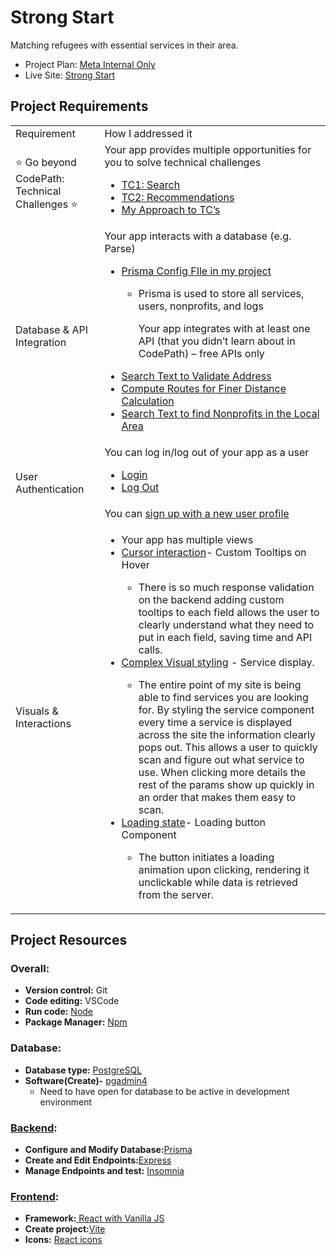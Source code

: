 # Strong Start

Matching refugees with essential services in their area.

- Project Plan: [Meta Internal Only](https://docs.google.com/document/d/1p8AbO21l867TNdRnbFJc_ECPLpQcBOtbCkj-wlA5lrY/edit?tab=t.gpih3e7owtqy)
- Live Site: [Strong Start](https://strong-start.vercel.app/)

## Project Requirements

<table>
  <tr>
   <td>Requirement
   </td>
   <td>How I addressed it
   </td>
  </tr>
  <tr>
   <td>⭐ Go beyond CodePath: Technical Challenges ⭐
   </td>
   <td>Your app provides multiple opportunities for you to solve technical challenges
<ul>

<li><a href="https://github.com/JackCampbell5/strong-start/blob/main/backend/utils/search/search-services.js">TC1: Search</a></li>

<li><a href="https://github.com/JackCampbell5/strong-start/blob/main/backend/utils/recs/rec-services.js">TC2: Recommendations </a></li>

<li><a href="https://docs.google.com/document/u/0/d/1hU_jAHVHUc9K7xqLxh4dRtvjB1Ym6WfL6J6gGTP-HHc/edit">My Approach to TC’s </a></li>
</ul>
   </td>
  </tr>
  <tr>
   <td> Database & API Integration
   </td>
   <td>Your app interacts with a database (e.g. Parse)
<ul>

<li><a href="https://github.com/JackCampbell5/strong-start/blob/main/backend/prisma/schema.prisma">Prisma Config FIle in my project</a></li>
<ul>

<li>Prisma is used to store all services, users, nonprofits, and logs

<p>
Your app integrates with at least one API (that you didn’t learn about in CodePath) – free APIs only</li>
</ul>

<li><a href="https://github.com/JackCampbell5/strong-start/blob/1a1aca32c5ee789f452269403e08e1464384bdd2/backend/utils/search/address-utils.js#L18-L49">Search Text to Validate Address </a></li>

<li><a href="https://github.com/JackCampbell5/strong-start/blob/1a1aca32c5ee789f452269403e08e1464384bdd2/backend/utils/search/direction-utils.js#L11-L43">Compute Routes for Finer Distance Calculation </a></li>

<li><a href="https://github.com/JackCampbell5/strong-start/blob/1a1aca32c5ee789f452269403e08e1464384bdd2/backend/utils/recs/services-nearby.js#L34-L65">Search Text to find Nonprofits in the Local Area</a></li>
</ul>
   </td>
  </tr>
  <tr>
   <td rowspan="2" > User Authentication
   </td>
   <td>You can log in/log out of your app as a user
<ul>

<li><a href="https://github.com/JackCampbell5/strong-start/blob/main/frontend/src/components/Login/Login.jsx">Login</a></li>

<li><a href="https://github.com/JackCampbell5/strong-start/blob/1a1aca32c5ee789f452269403e08e1464384bdd2/frontend/src/utils/fetch/nonprofitEmployeeFetchUtils.js#L92-L115">Log Out</a></li>
</ul>
   </td>
  </tr>
  <tr>
   <td>You can <a href="https://github.com/JackCampbell5/strong-start/blob/main/frontend/src/components/Register/Register.jsx">sign up with a new user profile</a>
   </td>
  </tr>
  <tr>
   <td>Visuals & Interactions
   </td>
   <td>
<ul>

<li>Your app has multiple views</li>

<li><a href="https://github.com/JackCampbell5/strong-start/pull/37">Cursor interaction</a>- Custom Tooltips on Hover</li>
<ul>

<li>There is so much response validation on the backend adding custom tooltips to each field allows the user to clearly understand what they need to put in each field, saving time and API calls. </li>
</ul>

<li><a href="https://docs.google.com/document/d/1KDZQsxmDd9B77iZajkruIK40iAgcZlKTEbLR7kCnqL0/edit#heading=h.lnm34a8w3ois">Complex Visual styling</a> - Service display. </li>
<ul>

<li>The entire point of my site is being able to find services you are looking for. By styling the service component every time a service is displayed across the site the information clearly pops out. This allows a user to quickly scan and figure out what service to use. When clicking more details the rest of the params show up quickly in an order that makes them easy to scan. </li>
</ul>

<li><a href="https://docs.google.com/document/d/1KDZQsxmDd9B77iZajkruIK40iAgcZlKTEbLR7kCnqL0/edit#heading=h.39l0ddx9vhdg">Loading state</a>- Loading button Component </li>
<ul>

<li>The button initiates a loading animation upon clicking, rendering it unclickable while data is retrieved from the server. </li>
</ul></li>
</ul>
   </td>
  </tr>
</table>

## Project Resources

### Overall:

- **Version control:** Git
- **Code editing:** VSCode
- **Run code:** [Node](https://nodejs.org/docs/latest/api/)
- **Package Manager:** [Npm](https://docs.npmjs.com/)

### Database:

- **Database type:** [PostgreSQL](https://www.postgresql.org/docs/)
- **Software(Create)-** [pgadmin4](https://www.pgadmin.org/docs/pgadmin4/latest/index.html)
  - Need to have open for database to be active in development environment

### [Backend](./backend/):

- **Configure and Modify Database:**[Prisma](https://www.prisma.io/docs)
- **Create and Edit Endpoints:**[Express ](https://expressjs.com/)
- **Manage Endpoints and test:** [Insomnia](https://docs.insomnia.rest/)

### [Frontend](./frontend/):

- **Framework:**[ React with Vanilla JS](https://react.dev/index)
- **Create project:**[Vite](https://vite.dev/guide/why)
- **Icons:** [React icons](https://react-icons.github.io/react-icons/)
